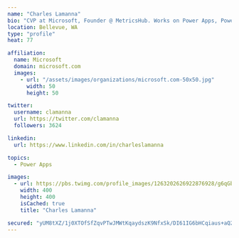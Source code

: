 ```yaml
---
name: "Charles Lamanna"
bio: "CVP at Microsoft, Founder @ MetricsHub. Works on Power Apps, Power Automate, Power Virtual Agent, Common Data Service and Dynamics 365."
location: Bellevue, WA
type: "profile"
heat: 77

affiliation:
  name: Microsoft
  domain: microsoft.com
  images:
    - url: "/assets/images/organizations/microsoft.com-50x50.jpg"
      width: 50
      height: 50

twitter:
  username: clamanna
  url: https://twitter.com/clamanna
  followers: 3624

linkedin:
  url: https://www.linkedin.com/in/charleslamanna

topics:
  - Power Apps

images:
  - url: https://pbs.twimg.com/profile_images/1263202626922876928/g6qGbHZ-_400x400.jpg
    width: 400
    height: 400
    isCached: true
    title: "Charles Lamanna"

secured: "yUM8tXZ/1j0XTOfSfZqvPTwJMWtKqaydszK9NfxSk/DI61IG6bHCqiaus+aQ201m/bCJ1aoiCPVezCYQ5PySLnT9xOHtF2fjgz520eegNInqHicWWxDcq+LUhXdJXXNob6NWy6cS9aiFVZCSHpEaG17l3270U4/hQX6SIvTvYOc5jcPWiW7cta4VWDvK30cQ78OEeyIZNM6vbPN6CBTYserk89O4Txu74wCnj3rvPE2kQAGwb8fOCvIzHP8xfOxRj9TgYJxvGvZS5nA20hFpT/Q3cGL59NJqtgWaFS6ruX+tIJmDvup7MbUWmLJQLcl6YnFQPBAlsWSa3KMVEUnkizcMgJ6n0xoh9van2c7LeJOf2NdIuKf6ASSsEgn86CnbKO5L6XaMC5LrRVmfKjKq9vq7x9uBix76JjvQ6v3d7TY=;YbvfVIHADez1vFhQGZloGw=="
---
```


